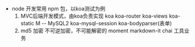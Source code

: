- node 开发常用 npm 包，以koa测试为例
  1. MVC后端开发模式，由koa负责实现  koa koa-router koa-views koa-static
    M -- MySQL2 koa-mysql-session koa-bodyparser(表单)
  2. md5 加密 不可逆加密，不可能解密的 moment markdown-it chai 工具业务
